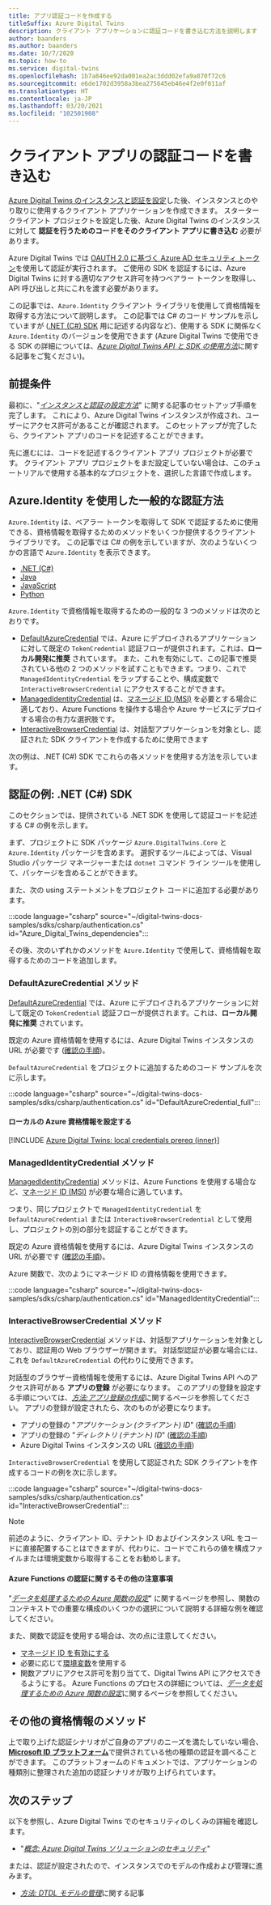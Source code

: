 ```yaml
---
title: アプリ認証コードを作成する
titleSuffix: Azure Digital Twins
description: クライアント アプリケーションに認証コードを書き込む方法を説明します
author: baanders
ms.author: baanders
ms.date: 10/7/2020
ms.topic: how-to
ms.service: digital-twins
ms.openlocfilehash: 1b7a846ee92da001ea2ac3ddd02efa9a870f72c6
ms.sourcegitcommit: e6de1702d3958a3bea275645eb46e4f2e0f011af
ms.translationtype: HT
ms.contentlocale: ja-JP
ms.lasthandoff: 03/20/2021
ms.locfileid: "102501908"
---
```

# <a name="write-client-app-authentication-code"></a>クライアント アプリの認証コードを書き込む

[Azure Digital Twins のインスタンスと認証を設定](how-to-set-up-instance-portal.md)した後、インスタンスとのやり取りに使用するクライアント アプリケーションを作成できます。 スターター クライアント プロジェクトを設定した後、Azure Digital Twins のインスタンスに対して **認証を行うためのコードをそのクライアント アプリに書き込む** 必要があります。

Azure Digital Twins では [OAUTH 2.0 に基づく Azure AD セキュリティ トークン](../active-directory/develop/security-tokens.md#json-web-tokens-and-claims)を使用して認証が実行されます。 ご使用の SDK を認証するには、Azure Digital Twins に対する適切なアクセス許可を持つベアラー トークンを取得し、API 呼び出しと共にこれを渡す必要があります。 

この記事では、`Azure.Identity` クライアント ライブラリを使用して資格情報を取得する方法について説明します。 この記事では C# のコード サンプルを示していますが ([.NET (C#) SDK](/dotnet/api/overview/azure/digitaltwins/client) 用に記述する内容など)、使用する SDK に関係なく `Azure.Identity` のバージョンを使用できます (Azure Digital Twins で使用できる SDK の詳細については、[*Azure Digital Twins API と SDK の使用方法*](how-to-use-apis-sdks.md)に関する記事をご覧ください)。

## <a name="prerequisites"></a>前提条件

最初に、"[*インスタンスと認証の設定方法*](how-to-set-up-instance-portal.md)" に関する記事のセットアップ手順を完了します。 これにより、Azure Digital Twins インスタンスが作成され、ユーザーにアクセス許可があることが確認されます。 このセットアップが完了したら、クライアント アプリのコードを記述することができます。

先に進むには、コードを記述するクライアント アプリ プロジェクトが必要です。 クライアント アプリ プロジェクトをまだ設定していない場合は、このチュートリアルで使用する基本的なプロジェクトを、選択した言語で作成します。

## <a name="common-authentication-methods-with-azureidentity"></a>Azure.Identity を使用した一般的な認証方法

`Azure.Identity` は、ベアラー トークンを取得して SDK で認証するために使用できる、資格情報を取得するためのメソッドをいくつか提供するクライアント ライブラリです。 この記事では C# の例を示していますが、次のようないくつかの言語で `Azure.Identity` を表示できます。

* [.NET (C#)](/dotnet/api/azure.identity)
* [Java](/java/api/overview/azure/identity-readme)
* [JavaScript](/javascript/api/overview/azure/identity-readme)
* [Python](/python/api/overview/azure/identity-readme)

`Azure.Identity` で資格情報を取得するための一般的な 3 つのメソッドは次のとおりです。

* [DefaultAzureCredential](/dotnet/api/azure.identity.defaultazurecredential) では、Azure にデプロイされるアプリケーションに対して既定の `TokenCredential` 認証フローが提供されます。これは、**ローカル開発に推奨** されています。 また、これを有効にして、この記事で推奨されている他の 2 つのメソッドを試すこともできます。つまり、これで `ManagedIdentityCredential` をラップすることや、構成変数で `InteractiveBrowserCredential` にアクセスすることができます。
* [ManagedIdentityCredential](/dotnet/api/azure.identity.managedidentitycredential) は、[マネージド ID (MSI)](../active-directory/managed-identities-azure-resources/overview.md) を必要とする場合に適しており、Azure Functions を操作する場合や Azure サービスにデプロイする場合の有力な選択肢です。
* [InteractiveBrowserCredential](/dotnet/api/azure.identity.interactivebrowsercredential) は、対話型アプリケーションを対象とし、認証された SDK クライアントを作成するために使用できます

次の例は、.NET (C#) SDK でこれらの各メソッドを使用する方法を示しています。

## <a name="authentication-examples-net-c-sdk"></a>認証の例: .NET (C#) SDK

このセクションでは、提供されている .NET SDK を使用して認証コードを記述する C# の例を示します。

まず、プロジェクトに SDK パッケージ `Azure.DigitalTwins.Core` と `Azure.Identity` パッケージを含めます。 選択するツールによっては、Visual Studio パッケージ マネージャーまたは `dotnet` コマンド ライン ツールを使用して、パッケージを含めることができます。 

また、次の using ステートメントをプロジェクト コードに追加する必要があります。

:::code language="csharp" source="~/digital-twins-docs-samples/sdks/csharp/authentication.cs" id="Azure_Digital_Twins_dependencies":::

その後、次のいずれかのメソッドを `Azure.Identity` で使用して、資格情報を取得するためのコードを追加します。

### <a name="defaultazurecredential-method"></a>DefaultAzureCredential メソッド

[DefaultAzureCredential](/dotnet/api/azure.identity.defaultazurecredential) では、Azure にデプロイされるアプリケーションに対して既定の `TokenCredential` 認証フローが提供されます。これは、**ローカル開発に推奨** されています。

既定の Azure 資格情報を使用するには、Azure Digital Twins インスタンスの URL が必要です ([確認の手順](how-to-set-up-instance-portal.md#verify-success-and-collect-important-values))。

`DefaultAzureCredential` をプロジェクトに追加するためのコード サンプルを次に示します。

:::code language="csharp" source="~/digital-twins-docs-samples/sdks/csharp/authentication.cs" id="DefaultAzureCredential_full":::

#### <a name="set-up-local-azure-credentials"></a>ローカルの Azure 資格情報を設定する

[!INCLUDE [Azure Digital Twins: local credentials prereq (inner)](../../includes/digital-twins-local-credentials-inner.md)]

### <a name="managedidentitycredential-method"></a>ManagedIdentityCredential メソッド

[ManagedIdentityCredential](/dotnet/api/azure.identity.managedidentitycredential) メソッドは、Azure Functions を使用する場合など、[マネージド ID (MSI)](../active-directory/managed-identities-azure-resources/overview.md) が必要な場合に適しています。

つまり、同じプロジェクトで `ManagedIdentityCredential` を `DefaultAzureCredential` または `InteractiveBrowserCredential` として使用し、プロジェクトの別の部分を認証することができます。

既定の Azure 資格情報を使用するには、Azure Digital Twins インスタンスの URL が必要です ([確認の手順](how-to-set-up-instance-portal.md#verify-success-and-collect-important-values))。

Azure 関数で、次のようにマネージド ID の資格情報を使用できます。

:::code language="csharp" source="~/digital-twins-docs-samples/sdks/csharp/authentication.cs" id="ManagedIdentityCredential":::

### <a name="interactivebrowsercredential-method"></a>InteractiveBrowserCredential メソッド

[InteractiveBrowserCredential](/dotnet/api/azure.identity.interactivebrowsercredential) メソッドは、対話型アプリケーションを対象としており、認証用の Web ブラウザーが開きます。 対話型認証が必要な場合には、これを `DefaultAzureCredential` の代わりに使用できます。

対話型のブラウザー資格情報を使用するには、Azure Digital Twins API へのアクセス許可がある **アプリの登録** が必要になります。 このアプリの登録を設定する手順については、[*方法:アプリ登録の作成*](how-to-create-app-registration.md)に関するページを参照してください。 アプリの登録が設定されたら、次のものが必要になります。
* アプリの登録の "*アプリケーション (クライアント) ID*" ([確認の手順](how-to-create-app-registration.md#collect-client-id-and-tenant-id))
* アプリの登録の "*ディレクトリ (テナント) ID*" ([確認の手順](how-to-create-app-registration.md#collect-client-id-and-tenant-id))
* Azure Digital Twins インスタンスの URL ([確認の手順](how-to-set-up-instance-portal.md#verify-success-and-collect-important-values))

`InteractiveBrowserCredential` を使用して認証された SDK クライアントを作成するコードの例を次に示します。

:::code language="csharp" source="~/digital-twins-docs-samples/sdks/csharp/authentication.cs" id="InteractiveBrowserCredential":::

>[!NOTE]
> 前述のように、クライアント ID、テナント ID およびインスタンス URL をコードに直接配置することはできますが、代わりに、コードでこれらの値を構成ファイルまたは環境変数から取得することをお勧めします。

#### <a name="other-notes-about-authenticating-azure-functions"></a>Azure Functions の認証に関するその他の注意事項

"[*データを処理するための Azure 関数の設定*](how-to-create-azure-function.md)" に関するページを参照し、関数のコンテキストでの重要な構成のいくつかの選択について説明する詳細な例を確認してください。

また、関数で認証を使用する場合は、次の点に注意してください。
* [マネージド ID を有効にする](../app-service/overview-managed-identity.md?tabs=dotnet)
* 必要に応じて[環境変数](/sandbox/functions-recipes/environment-variables?tabs=csharp)を使用する
* 関数アプリにアクセス許可を割り当てて、Digital Twins API にアクセスできるようにする。 Azure Functions のプロセスの詳細については、[*データを処理するための Azure 関数の設定*](how-to-create-azure-function.md)に関するページを参照してください。

## <a name="other-credential-methods"></a>その他の資格情報のメソッド

上で取り上げた認証シナリオがご自身のアプリのニーズを満たしていない場合、[**Microsoft ID プラットフォーム**](../active-directory/develop/v2-overview.md#getting-started)で提供されている他の種類の認証を調べることができます。 このプラットフォームのドキュメントでは、アプリケーションの種類別に整理された追加の認証シナリオが取り上げられています。

## <a name="next-steps"></a>次のステップ

以下を参照し、Azure Digital Twins でのセキュリティのしくみの詳細を確認します。
* "[*概念: Azure Digital Twins ソリューションのセキュリティ*](concepts-security.md)"

または、認証が設定されたので、インスタンスでのモデルの作成および管理に進みます。
* [*方法: DTDL モデルの管理*](how-to-manage-model.md)に関する記事